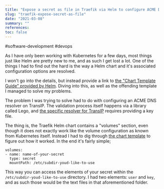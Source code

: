 ```yaml
---
title: "Expose a secret as file in Traefik via Helm to configure ACME DNS"
slug: "traefik-expose-secret-as-file"
date: "2021-03-08"
summary: ""
references: 
toc: false
---
```


#software-development #devops

As I have only been working with Kubernetes for a few days, most things just like Helm are pretty new to me, and as such I get lost a lot. One of the things I had to find out the hard is the way a Helm chart and it's associated configuration options are resolved.

I won't go into the details, but instead provide a link to [the "Chart Template Guide" provided by Helm](https://helm.sh/docs/chart_template_guide/getting_started/). Diving into this, as well as the offending template I managed to solve my problems.

The problem I was trying to solve had to do with configuring an ACME DNS resolver on TransIP. The validation process itself happens via a library called Lego, and [the specific resolver for TransIP](https://go-acme.github.io/lego/dns/transip/) requires providing a key file.

The thing is, the Traefik Helm chart contains a "volumes" section, even though it does not exactly work like the volume configuration as known from Kubernetes itself. Instead I had to dig through [the chart template](https://github.com/traefik/traefik-helm-chart/blob/master/traefik/templates/_podtemplate.tpl) to figure out how it worked. In the end it's fairly simple;

```
volumes:
- name: name-of-your-secret
  type: secret
  mountPath: /etc/subdir-youd-like-to-use
```

This way you can access the elements of your secret within the `/etc/subdir-youd-like-to-use` directory. I had two elements: `user` and `key`, and as such those would be the text files in that aforementioned folder.

